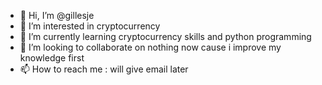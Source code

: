 - 👋 Hi, I’m @gillesje
- 👀 I’m interested in cryptocurrency
- 🌱 I’m currently learning cryptocurrency skills and python programming
- 💞️ I’m looking to collaborate on nothing now cause i improve my knowledge first
- 📫 How to reach me : will give email later

<!---
gillesje/gillesje is a ✨ special ✨ repository because its `README.md` (this file) appears on your GitHub profile.
You can click the Preview link to take a look at your changes.
--->
